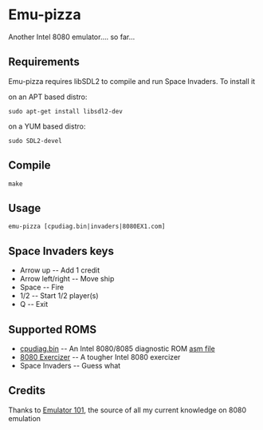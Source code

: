 # Emu-pizza
Another Intel 8080 emulator.... so far...

Requirements
-----------
Emu-pizza requires libSDL2 to compile and run Space Invaders. To install it

on an APT based distro:
```
sudo apt-get install libsdl2-dev
```

on a YUM based distro:
```
sudo SDL2-devel
```

Compile
-------
```
make
```

Usage 
-----
```
emu-pizza [cpudiag.bin|invaders|8080EX1.com]
```

Space Invaders keys
-------------------
* Arrow up -- Add 1 credit
* Arrow left/right -- Move ship
* Space -- Fire
* 1/2 -- Start 1/2 player(s)
* Q -- Exit

Supported ROMS
--------------
* [cpudiag.bin](http://www.emulator101.com/files/cpudiag.bin) -- An Intel 8080/8085 diagnostic ROM [asm file](http://www.emulator101.com/files/cpudiag.asm) 
* [8080 Exercizer](https://github.com/begoon/8080ex1) -- A tougher Intel 8080 exercizer
* Space Invaders -- Guess what

Credits
-------

Thanks to [Emulator 101](http://www.emulator101.com), the source of all my current knowledge on 8080 emulation
